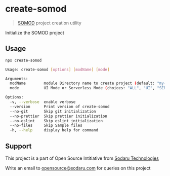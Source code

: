 # create-somod

> [SOMOD](https://somod.sodaru.com) project creation utility

Initialize the SOMOD project

## Usage

```bash
npx create-somod
```

```bash
Usage: create-somod [options] [modName] [mode]

Arguments:
  modName        module Directory name to create project (default: "my-module")
  mode           UI Mode or Serverless Mode (choices: "ALL", "UI", "SERVERLESS", default: "ALL")

Options:
  -v, --verbose  enable verbose
  --version      Print version of create-somod
  --no-git       Skip git initialization
  --no-prettier  Skip prettier initialization
  --no-eslint    Skip eslint initialization
  --no-files     Skip Sample files
  -h, --help     display help for command
```

## Support

This project is a part of Open Source Intitiative from [Sodaru Technologies](https://sodaru.com)

Write an email to opensource@sodaru.com for queries on this project
